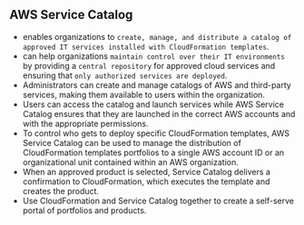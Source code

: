 AWS Service Catalog
---

- enables organizations to `create, manage, and distribute a catalog of approved IT services installed with CloudFormation templates`.
- can help organizations `maintain control over their IT environments` by providing a `central repository` for approved cloud services and ensuring that `only authorized services are deployed`.
- Administrators can create and manage catalogs of AWS and third-party services, making them available to users within the organization.
- Users can access the catalog and launch services while AWS Service Catalog ensures that they are launched in the correct AWS accounts and with the appropriate permissions.
- To control who gets to deploy specific CloudFormation templates, AWS Service Catalog can be used to manage the distribution of CloudFormation templates portfolios to a single AWS account ID or an organizational unit contained within an AWS organization.
- When an approved product is selected, Service Catalog delivers a confirmation to CloudFormation, which executes the template and creates the product.
- Use CloudFormation and Service Catalog together to create a self-serve portal of portfolios and products.
